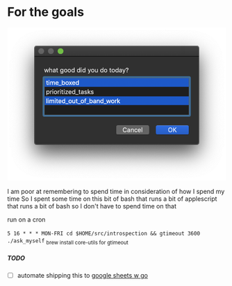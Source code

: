 # For the goals

![demo](./images/in_action.png)  

I am poor at remembering to spend time in consideration of how I spend my time
So I spent some time on this bit of bash that runs a bit of applescript that runs a bit of bash so I don't have to spend time on that

run on a cron

`5 16 * * * MON-FRI cd $HOME/src/introspection && gtimeout 3600 ./ask_myself`
<sub>brew install core-utils for gtimeout</sub>
  
##### TODO  
- [ ] automate shipping this to [google sheets w go](https://developers.google.com/sheets/api/quickstart/go)
